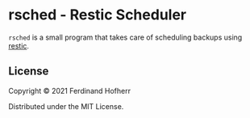 # rsched - **R**estic **Sched**uler

`rsched` is a small program that takes care of scheduling backups using
[restic](https://restic.net/).

## License

Copyright © 2021 Ferdinand Hofherr

Distributed under the MIT License.

